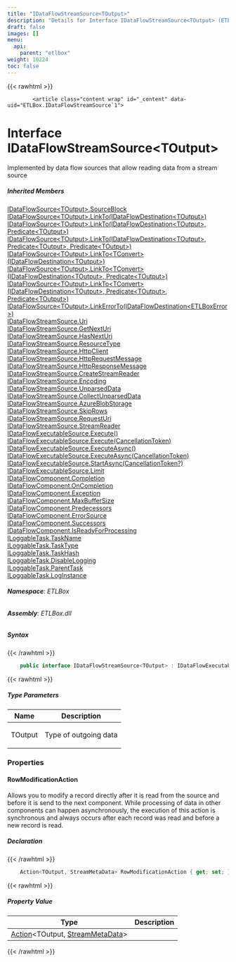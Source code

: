 ```yaml
---
title: "IDataFlowStreamSource<TOutput>"
description: "Details for Interface IDataFlowStreamSource<TOutput> (ETLBox)"
draft: false
images: []
menu:
  api:
    parent: "etlbox"
weight: 10224
toc: false
---
```


{{< rawhtml >}}

            <article class="content wrap" id="_content" data-uid="ETLBox.IDataFlowStreamSource`1">
  <h1 id="ETLBox_IDataFlowStreamSource_1" data-uid="ETLBox.IDataFlowStreamSource`1" class="text-break">Interface IDataFlowStreamSource&lt;TOutput&gt;
</h1>
  <div class="markdown level0 summary"><p>Implemented by data flow sources that allow reading data from a stream source</p>
</div>
  <div class="markdown level0 conceptual"></div>
  <div class="inheritedMembers">
    <h5>Inherited Members</h5>
    <div>
      <a class="xref" href="/api/etlbox/idataflowsource-1#ETLBox_IDataFlowSource_1_SourceBlock">IDataFlowSource&lt;TOutput&gt;.SourceBlock</a>
    </div>
    <div>
      <a class="xref" href="/api/etlbox/idataflowsource-1#ETLBox_IDataFlowSource_1_LinkTo_ETLBox_IDataFlowDestination__0__">IDataFlowSource&lt;TOutput&gt;.LinkTo(IDataFlowDestination&lt;TOutput&gt;)</a>
    </div>
    <div>
      <a class="xref" href="/api/etlbox/idataflowsource-1#ETLBox_IDataFlowSource_1_LinkTo_ETLBox_IDataFlowDestination__0__System_Predicate__0__">IDataFlowSource&lt;TOutput&gt;.LinkTo(IDataFlowDestination&lt;TOutput&gt;, Predicate&lt;TOutput&gt;)</a>
    </div>
    <div>
      <a class="xref" href="/api/etlbox/idataflowsource-1#ETLBox_IDataFlowSource_1_LinkTo_ETLBox_IDataFlowDestination__0__System_Predicate__0__System_Predicate__0__">IDataFlowSource&lt;TOutput&gt;.LinkTo(IDataFlowDestination&lt;TOutput&gt;, Predicate&lt;TOutput&gt;, Predicate&lt;TOutput&gt;)</a>
    </div>
    <div>
      <a class="xref" href="/api/etlbox/idataflowsource-1#ETLBox_IDataFlowSource_1_LinkTo__1_ETLBox_IDataFlowDestination__0__">IDataFlowSource&lt;TOutput&gt;.LinkTo&lt;TConvert&gt;(IDataFlowDestination&lt;TOutput&gt;)</a>
    </div>
    <div>
      <a class="xref" href="/api/etlbox/idataflowsource-1#ETLBox_IDataFlowSource_1_LinkTo__1_ETLBox_IDataFlowDestination__0__System_Predicate__0__">IDataFlowSource&lt;TOutput&gt;.LinkTo&lt;TConvert&gt;(IDataFlowDestination&lt;TOutput&gt;, Predicate&lt;TOutput&gt;)</a>
    </div>
    <div>
      <a class="xref" href="/api/etlbox/idataflowsource-1#ETLBox_IDataFlowSource_1_LinkTo__1_ETLBox_IDataFlowDestination__0__System_Predicate__0__System_Predicate__0__">IDataFlowSource&lt;TOutput&gt;.LinkTo&lt;TConvert&gt;(IDataFlowDestination&lt;TOutput&gt;, Predicate&lt;TOutput&gt;, Predicate&lt;TOutput&gt;)</a>
    </div>
    <div>
      <a class="xref" href="/api/etlbox/idataflowsource-1#ETLBox_IDataFlowSource_1_LinkErrorTo_ETLBox_IDataFlowDestination_ETLBox_ETLBoxError__">IDataFlowSource&lt;TOutput&gt;.LinkErrorTo(IDataFlowDestination&lt;ETLBoxError&gt;)</a>
    </div>
    <div>
      <a class="xref" href="/api/etlbox/idataflowstreamsource#ETLBox_IDataFlowStreamSource_Uri">IDataFlowStreamSource.Uri</a>
    </div>
    <div>
      <a class="xref" href="/api/etlbox/idataflowstreamsource#ETLBox_IDataFlowStreamSource_GetNextUri">IDataFlowStreamSource.GetNextUri</a>
    </div>
    <div>
      <a class="xref" href="/api/etlbox/idataflowstreamsource#ETLBox_IDataFlowStreamSource_HasNextUri">IDataFlowStreamSource.HasNextUri</a>
    </div>
    <div>
      <a class="xref" href="/api/etlbox/idataflowstreamsource#ETLBox_IDataFlowStreamSource_ResourceType">IDataFlowStreamSource.ResourceType</a>
    </div>
    <div>
      <a class="xref" href="/api/etlbox/idataflowstreamsource#ETLBox_IDataFlowStreamSource_HttpClient">IDataFlowStreamSource.HttpClient</a>
    </div>
    <div>
      <a class="xref" href="/api/etlbox/idataflowstreamsource#ETLBox_IDataFlowStreamSource_HttpRequestMessage">IDataFlowStreamSource.HttpRequestMessage</a>
    </div>
    <div>
      <a class="xref" href="/api/etlbox/idataflowstreamsource#ETLBox_IDataFlowStreamSource_HttpResponseMessage">IDataFlowStreamSource.HttpResponseMessage</a>
    </div>
    <div>
      <a class="xref" href="/api/etlbox/idataflowstreamsource#ETLBox_IDataFlowStreamSource_CreateStreamReader">IDataFlowStreamSource.CreateStreamReader</a>
    </div>
    <div>
      <a class="xref" href="/api/etlbox/idataflowstreamsource#ETLBox_IDataFlowStreamSource_Encoding">IDataFlowStreamSource.Encoding</a>
    </div>
    <div>
      <a class="xref" href="/api/etlbox/idataflowstreamsource#ETLBox_IDataFlowStreamSource_UnparsedData">IDataFlowStreamSource.UnparsedData</a>
    </div>
    <div>
      <a class="xref" href="/api/etlbox/idataflowstreamsource#ETLBox_IDataFlowStreamSource_CollectUnparsedData">IDataFlowStreamSource.CollectUnparsedData</a>
    </div>
    <div>
      <a class="xref" href="/api/etlbox/idataflowstreamsource#ETLBox_IDataFlowStreamSource_AzureBlobStorage">IDataFlowStreamSource.AzureBlobStorage</a>
    </div>
    <div>
      <a class="xref" href="/api/etlbox/idataflowstreamsource#ETLBox_IDataFlowStreamSource_SkipRows">IDataFlowStreamSource.SkipRows</a>
    </div>
    <div>
      <a class="xref" href="/api/etlbox/idataflowstreamsource#ETLBox_IDataFlowStreamSource_RequestUri">IDataFlowStreamSource.RequestUri</a>
    </div>
    <div>
      <a class="xref" href="/api/etlbox/idataflowstreamsource#ETLBox_IDataFlowStreamSource_StreamReader">IDataFlowStreamSource.StreamReader</a>
    </div>
    <div>
      <a class="xref" href="/api/etlbox/idataflowexecutablesource#ETLBox_IDataFlowExecutableSource_Execute">IDataFlowExecutableSource.Execute()</a>
    </div>
    <div>
      <a class="xref" href="/api/etlbox/idataflowexecutablesource#ETLBox_IDataFlowExecutableSource_Execute_System_Threading_CancellationToken_">IDataFlowExecutableSource.Execute(CancellationToken)</a>
    </div>
    <div>
      <a class="xref" href="/api/etlbox/idataflowexecutablesource#ETLBox_IDataFlowExecutableSource_ExecuteAsync">IDataFlowExecutableSource.ExecuteAsync()</a>
    </div>
    <div>
      <a class="xref" href="/api/etlbox/idataflowexecutablesource#ETLBox_IDataFlowExecutableSource_ExecuteAsync_System_Threading_CancellationToken_">IDataFlowExecutableSource.ExecuteAsync(CancellationToken)</a>
    </div>
    <div>
      <a class="xref" href="/api/etlbox/idataflowexecutablesource#ETLBox_IDataFlowExecutableSource_StartAsync_System_Nullable_System_Threading_CancellationToken__">IDataFlowExecutableSource.StartAsync(CancellationToken?)</a>
    </div>
    <div>
      <a class="xref" href="/api/etlbox/idataflowexecutablesource#ETLBox_IDataFlowExecutableSource_Limit">IDataFlowExecutableSource.Limit</a>
    </div>
    <div>
      <a class="xref" href="/api/etlbox/idataflowcomponent#ETLBox_IDataFlowComponent_Completion">IDataFlowComponent.Completion</a>
    </div>
    <div>
      <a class="xref" href="/api/etlbox/idataflowcomponent#ETLBox_IDataFlowComponent_OnCompletion">IDataFlowComponent.OnCompletion</a>
    </div>
    <div>
      <a class="xref" href="/api/etlbox/idataflowcomponent#ETLBox_IDataFlowComponent_Exception">IDataFlowComponent.Exception</a>
    </div>
    <div>
      <a class="xref" href="/api/etlbox/idataflowcomponent#ETLBox_IDataFlowComponent_MaxBufferSize">IDataFlowComponent.MaxBufferSize</a>
    </div>
    <div>
      <a class="xref" href="/api/etlbox/idataflowcomponent#ETLBox_IDataFlowComponent_Predecessors">IDataFlowComponent.Predecessors</a>
    </div>
    <div>
      <a class="xref" href="/api/etlbox/idataflowcomponent#ETLBox_IDataFlowComponent_ErrorSource">IDataFlowComponent.ErrorSource</a>
    </div>
    <div>
      <a class="xref" href="/api/etlbox/idataflowcomponent#ETLBox_IDataFlowComponent_Successors">IDataFlowComponent.Successors</a>
    </div>
    <div>
      <a class="xref" href="/api/etlbox/idataflowcomponent#ETLBox_IDataFlowComponent_IsReadyForProcessing">IDataFlowComponent.IsReadyForProcessing</a>
    </div>
    <div>
      <a class="xref" href="/api/etlbox/iloggabletask#ETLBox_ILoggableTask_TaskName">ILoggableTask.TaskName</a>
    </div>
    <div>
      <a class="xref" href="/api/etlbox/iloggabletask#ETLBox_ILoggableTask_TaskType">ILoggableTask.TaskType</a>
    </div>
    <div>
      <a class="xref" href="/api/etlbox/iloggabletask#ETLBox_ILoggableTask_TaskHash">ILoggableTask.TaskHash</a>
    </div>
    <div>
      <a class="xref" href="/api/etlbox/iloggabletask#ETLBox_ILoggableTask_DisableLogging">ILoggableTask.DisableLogging</a>
    </div>
    <div>
      <a class="xref" href="/api/etlbox/iloggabletask#ETLBox_ILoggableTask_ParentTask">ILoggableTask.ParentTask</a>
    </div>
    <div>
      <a class="xref" href="/api/etlbox/iloggabletask#ETLBox_ILoggableTask_LogInstance">ILoggableTask.LogInstance</a>
    </div>
  </div>
<h6><strong>Namespace</strong>: ETLBox</h6>
  <h6><strong>Assembly</strong>: ETLBox.dll</h6>
  <h5 id="ETLBox_IDataFlowStreamSource_1_syntax">Syntax</h5>
{{< /rawhtml >}}

```C#
    public interface IDataFlowStreamSource<TOutput> : IDataFlowExecutableSource<TOutput>, IDataFlowSource<TOutput>, IDataFlowStreamSource, IDataFlowExecutableSource, IDataFlowSource, IDataFlowComponent, ILoggableTask
```

{{< rawhtml >}}
  <h5 class="typeParameters">Type Parameters</h5>
  <table class="table table-bordered table-condensed">
    <thead>
      <tr>
        <th>Name</th>
        <th>Description</th>
      </tr>
    </thead>
    <tbody>
      <tr>
        <td><span class="parametername">TOutput</span></td>
        <td><p>Type of outgoing data</p>
</td>
      </tr>
    </tbody>
  </table>
  <h3 id="properties">Properties
</h3>
  <a id="ETLBox_IDataFlowStreamSource_1_RowModificationAction_" data-uid="ETLBox.IDataFlowStreamSource`1.RowModificationAction*"></a>
  <h4 id="ETLBox_IDataFlowStreamSource_1_RowModificationAction" data-uid="ETLBox.IDataFlowStreamSource`1.RowModificationAction">RowModificationAction</h4>
  <div class="markdown level1 summary"><p>Allows you to modify a record directly after it is read from the source and before it is send to the next component.
While processing of data in other components can happen asynchronously, the execution of this action is synchronous
and always occurs after each record was read and before a new record is read.</p>
</div>
  <div class="markdown level1 conceptual"></div>
  <h5 class="declaration">Declaration</h5>
{{< /rawhtml >}}

```C#
    Action<TOutput, StreamMetaData> RowModificationAction { get; set; }
```

{{< rawhtml >}}
  <h5 class="propertyValue">Property Value</h5>
  <table class="table table-bordered table-condensed">
    <thead>
      <tr>
        <th>Type</th>
        <th>Description</th>
      </tr>
    </thead>
    <tbody>
      <tr>
        <td><a class="xref" href="https://learn.microsoft.com/dotnet/api/system.action-2">Action</a>&lt;TOutput, <a class="xref" href="/api/etlbox.dataflow/streammetadata">StreamMetaData</a>&gt;</td>
        <td></td>
      </tr>
    </tbody>
  </table>

{{< /rawhtml >}}
